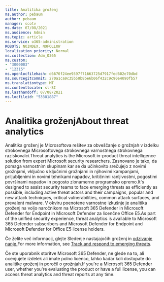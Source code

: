 ```yaml
---
title: Analitika groženj
ms.author: pebaum
author: pebaum
manager: scotv
ms.date: 07/08/2021
ms.audience: Admin
ms.topic: article
ms.service: o365-administration
ROBOTS: NOINDEX, NOFOLLOW
localization_priority: Normal
ms.collection: Adm_O365
ms.custom:
- "3000003"
- "12315"
ms.openlocfilehash: d6670f24ee9597f71663725d7917fed602e70dbd
ms.sourcegitcommit: 270a1ca9c35b50b8be6b06f432c9c90e4090fb57
ms.translationtype: MT
ms.contentlocale: sl-SI
ms.lasthandoff: 07/08/2021
ms.locfileid: "53381887"
---
```

# <a name="about-threat-analytics"></a><span data-ttu-id="f8292-102">Analitika groženj</span><span class="sxs-lookup"><span data-stu-id="f8292-102">About threat analytics</span></span>

<span data-ttu-id="f8292-103">Analitika groženj je Microsoftova rešitev za obveščanje o grožnjah v izdelku strokovnega Microsoftovega strokovnega varnostnega strokovnega raziskovalci.</span><span class="sxs-lookup"><span data-stu-id="f8292-103">Threat analytics is the Microsoft in-product threat intelligence solution from expert Microsoft security researchers.</span></span> <span data-ttu-id="f8292-104">Zasnovano je tako, da pomaga varnostnim skupinam kar se da učinkovito srečujejo z novimi grožnjami, vključno s ključnimi grožnjami in njihovimi kampanjami, priljubljenimi in novimi tehnikami napadov, kritičnimi ranljivostmi, pogostimi površinami napadov in pogosto zlonamerno programsko opremo.</span><span class="sxs-lookup"><span data-stu-id="f8292-104">It's designed to assist security teams to face emerging threats as efficiently as possible, including active threat actors and their campaigns, popular and new attack techniques, critical vulnerabilities, common attack surfaces, and prevalent malware.</span></span> <span data-ttu-id="f8292-105">V okviru poenotene varnostne izkušnje je analitika groženj na voljo naročnikom na Microsoft 365 Defender in Microsoft Defender for Endpoint in Microsoft Defender za licenčne Office E5.</span><span class="sxs-lookup"><span data-stu-id="f8292-105">As part of the unified security experience, threat analytics is available to Microsoft 365 Defender subscribers and Microsoft Defender for Endpoint and Microsoft Defender for Office E5 license holders.</span></span> 

<span data-ttu-id="f8292-106">Če želite več informacij, glejte Sledenje nastajajočih groženj in [odzivanje nanje.](/microsoft-365/security/defender/threat-analytics)</span><span class="sxs-lookup"><span data-stu-id="f8292-106">For more information, see [Track and respond to emerging threats](/microsoft-365/security/defender/threat-analytics).</span></span>

<span data-ttu-id="f8292-107">Če ste uporabnik storitve Microsoft 365 Defender, ne glede na to, ali ocenjujete izdelek ali imate polno licenco, lahko kadar koli dostopate do analitike groženj in poročil o grožnjah.</span><span class="sxs-lookup"><span data-stu-id="f8292-107">If you're a Microsoft 365 Defender user, whether you're evaluating the product or have a full license, you can access threat analytics and threat reports at any time.</span></span> 